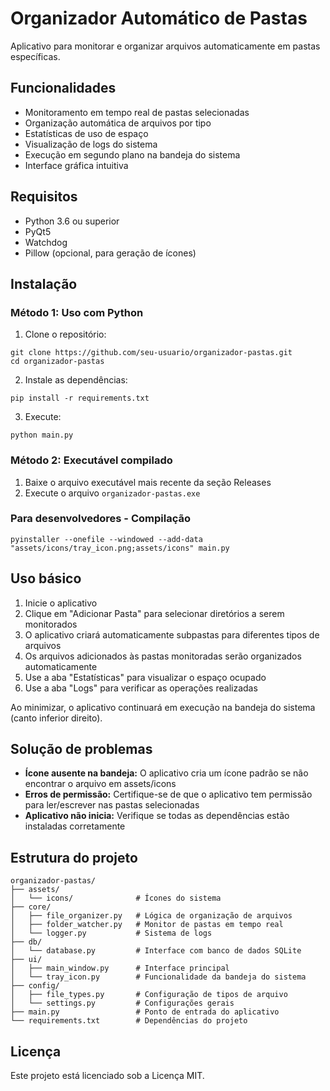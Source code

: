 # Organizador Automático de Pastas

Aplicativo para monitorar e organizar arquivos automaticamente em pastas específicas.

## Funcionalidades

- Monitoramento em tempo real de pastas selecionadas
- Organização automática de arquivos por tipo
- Estatísticas de uso de espaço
- Visualização de logs do sistema
- Execução em segundo plano na bandeja do sistema
- Interface gráfica intuitiva

## Requisitos

- Python 3.6 ou superior
- PyQt5
- Watchdog
- Pillow (opcional, para geração de ícones)

## Instalação

### Método 1: Uso com Python

1. Clone o repositório:
```
git clone https://github.com/seu-usuario/organizador-pastas.git
cd organizador-pastas
```

2. Instale as dependências:
```
pip install -r requirements.txt
```

3. Execute:
```
python main.py
```

### Método 2: Executável compilado

1. Baixe o arquivo executável mais recente da seção Releases
2. Execute o arquivo `organizador-pastas.exe`

### Para desenvolvedores - Compilação

```
pyinstaller --onefile --windowed --add-data "assets/icons/tray_icon.png;assets/icons" main.py
```

## Uso básico

1. Inicie o aplicativo
2. Clique em "Adicionar Pasta" para selecionar diretórios a serem monitorados
3. O aplicativo criará automaticamente subpastas para diferentes tipos de arquivos
4. Os arquivos adicionados às pastas monitoradas serão organizados automaticamente
5. Use a aba "Estatísticas" para visualizar o espaço ocupado
6. Use a aba "Logs" para verificar as operações realizadas

Ao minimizar, o aplicativo continuará em execução na bandeja do sistema (canto inferior direito).

## Solução de problemas

- **Ícone ausente na bandeja:** O aplicativo cria um ícone padrão se não encontrar o arquivo em assets/icons
- **Erros de permissão:** Certifique-se de que o aplicativo tem permissão para ler/escrever nas pastas selecionadas
- **Aplicativo não inicia:** Verifique se todas as dependências estão instaladas corretamente

## Estrutura do projeto

```
organizador-pastas/
├── assets/
│   └── icons/              # Ícones do sistema
├── core/
│   ├── file_organizer.py   # Lógica de organização de arquivos
│   ├── folder_watcher.py   # Monitor de pastas em tempo real
│   └── logger.py           # Sistema de logs
├── db/
│   └── database.py         # Interface com banco de dados SQLite
├── ui/
│   ├── main_window.py      # Interface principal
│   └── tray_icon.py        # Funcionalidade da bandeja do sistema
├── config/
│   ├── file_types.py       # Configuração de tipos de arquivo
│   └── settings.py         # Configurações gerais
├── main.py                 # Ponto de entrada do aplicativo
└── requirements.txt        # Dependências do projeto
```

## Licença

Este projeto está licenciado sob a Licença MIT.
